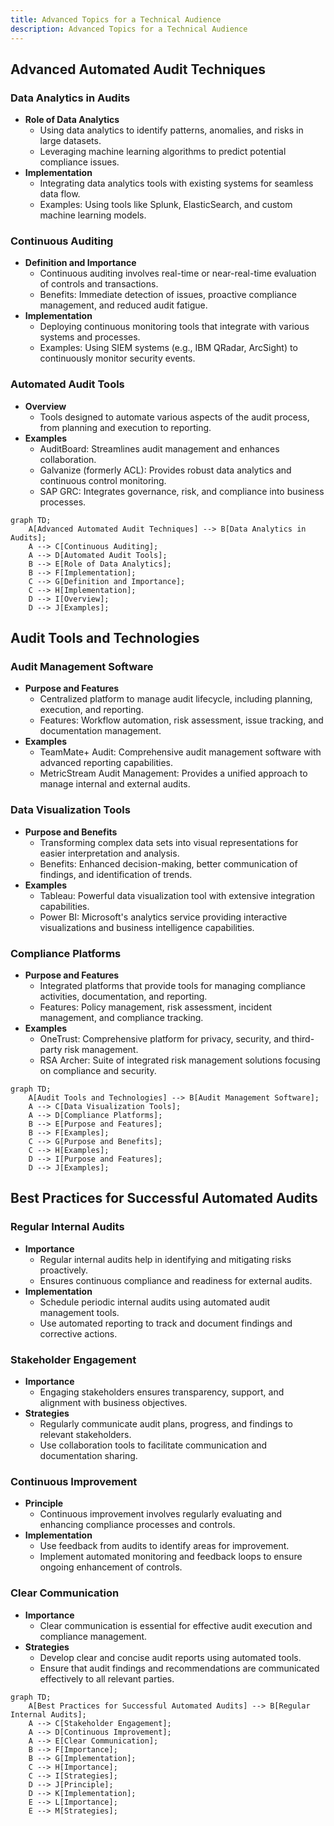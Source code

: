 ```yaml
---
title: Advanced Topics for a Technical Audience
description: Advanced Topics for a Technical Audience
---
```




## Advanced Automated Audit Techniques

### Data Analytics in Audits
- **Role of Data Analytics**
  - Using data analytics to identify patterns, anomalies, and risks in large datasets.
  - Leveraging machine learning algorithms to predict potential compliance issues.
- **Implementation**
  - Integrating data analytics tools with existing systems for seamless data flow.
  - Examples: Using tools like Splunk, ElasticSearch, and custom machine learning models.

### Continuous Auditing
- **Definition and Importance**
  - Continuous auditing involves real-time or near-real-time evaluation of controls and transactions.
  - Benefits: Immediate detection of issues, proactive compliance management, and reduced audit fatigue.
- **Implementation**
  - Deploying continuous monitoring tools that integrate with various systems and processes.
  - Examples: Using SIEM systems (e.g., IBM QRadar, ArcSight) to continuously monitor security events.

### Automated Audit Tools
- **Overview**
  - Tools designed to automate various aspects of the audit process, from planning and execution to reporting.
- **Examples**
  - AuditBoard: Streamlines audit management and enhances collaboration.
  - Galvanize (formerly ACL): Provides robust data analytics and continuous control monitoring.
  - SAP GRC: Integrates governance, risk, and compliance into business processes.

```mermaid
graph TD;
    A[Advanced Automated Audit Techniques] --> B[Data Analytics in Audits];
    A --> C[Continuous Auditing];
    A --> D[Automated Audit Tools];
    B --> E[Role of Data Analytics];
    B --> F[Implementation];
    C --> G[Definition and Importance];
    C --> H[Implementation];
    D --> I[Overview];
    D --> J[Examples];
```

## Audit Tools and Technologies

### Audit Management Software
- **Purpose and Features**
  - Centralized platform to manage audit lifecycle, including planning, execution, and reporting.
  - Features: Workflow automation, risk assessment, issue tracking, and documentation management.
- **Examples**
  - TeamMate+ Audit: Comprehensive audit management software with advanced reporting capabilities.
  - MetricStream Audit Management: Provides a unified approach to manage internal and external audits.

### Data Visualization Tools
- **Purpose and Benefits**
  - Transforming complex data sets into visual representations for easier interpretation and analysis.
  - Benefits: Enhanced decision-making, better communication of findings, and identification of trends.
- **Examples**
  - Tableau: Powerful data visualization tool with extensive integration capabilities.
  - Power BI: Microsoft's analytics service providing interactive visualizations and business intelligence capabilities.

### Compliance Platforms
- **Purpose and Features**
  - Integrated platforms that provide tools for managing compliance activities, documentation, and reporting.
  - Features: Policy management, risk assessment, incident management, and compliance tracking.
- **Examples**
  - OneTrust: Comprehensive platform for privacy, security, and third-party risk management.
  - RSA Archer: Suite of integrated risk management solutions focusing on compliance and security.

```mermaid
graph TD;
    A[Audit Tools and Technologies] --> B[Audit Management Software];
    A --> C[Data Visualization Tools];
    A --> D[Compliance Platforms];
    B --> E[Purpose and Features];
    B --> F[Examples];
    C --> G[Purpose and Benefits];
    C --> H[Examples];
    D --> I[Purpose and Features];
    D --> J[Examples];
```

## Best Practices for Successful Automated Audits

### Regular Internal Audits
- **Importance**
  - Regular internal audits help in identifying and mitigating risks proactively.
  - Ensures continuous compliance and readiness for external audits.
- **Implementation**
  - Schedule periodic internal audits using automated audit management tools.
  - Use automated reporting to track and document findings and corrective actions.

### Stakeholder Engagement
- **Importance**
  - Engaging stakeholders ensures transparency, support, and alignment with business objectives.
- **Strategies**
  - Regularly communicate audit plans, progress, and findings to relevant stakeholders.
  - Use collaboration tools to facilitate communication and documentation sharing.

### Continuous Improvement
- **Principle**
  - Continuous improvement involves regularly evaluating and enhancing compliance processes and controls.
- **Implementation**
  - Use feedback from audits to identify areas for improvement.
  - Implement automated monitoring and feedback loops to ensure ongoing enhancement of controls.

### Clear Communication
- **Importance**
  - Clear communication is essential for effective audit execution and compliance management.
- **Strategies**
  - Develop clear and concise audit reports using automated tools.
  - Ensure that audit findings and recommendations are communicated effectively to all relevant parties.

```mermaid
graph TD;
    A[Best Practices for Successful Automated Audits] --> B[Regular Internal Audits];
    A --> C[Stakeholder Engagement];
    A --> D[Continuous Improvement];
    A --> E[Clear Communication];
    B --> F[Importance];
    B --> G[Implementation];
    C --> H[Importance];
    C --> I[Strategies];
    D --> J[Principle];
    D --> K[Implementation];
    E --> L[Importance];
    E --> M[Strategies];
```
